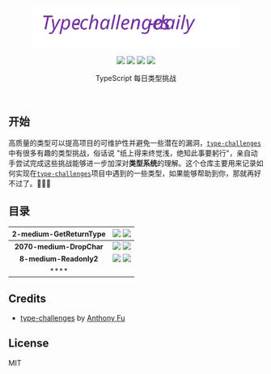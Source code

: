 <p align='center'>
  <img src='./pic/logo.svg' width='420'/>
</p>

<p align="center">
    <img src="https://img.shields.io/github/last-commit/martisss/type-challenges-daily">
    <img src="https://img.shields.io/maintenance/yes/2022"/>
    <img src="https://img.shields.io/badge/-%E6%AD%A3%E5%9C%A8%E6%96%BD%E5%B7%A5-red"/>
    <a href='https://www.typescriptlang.org/play?install-plugin=%40type-challenges%2Fplayground-plugin'>
       <img src='https://img.shields.io/badge/Playground-143?logo=typescript&color=3178C6&logoColor=fff'/>
    </a>
</p>

<p align='center'>TypeScript 每日类型挑战</p>

<br/>

## 开始

高质量的类型可以提高项目的可维护性并避免一些潜在的漏洞，[`type-challenges`](https://github.com/type-challenges/type-challenges) 中有很多有趣的类型挑战，俗话说 "纸上得来终觉浅，绝知此事要躬行"，亲自动手尝试完成这些挑战能够进一步加深对**类型系统**的理解。这个仓库主要用来记录如何实现在[`type-challenges`](https://github.com/type-challenges/type-challenges)项目中遇到的一些类型，如果能够帮助到你，那就再好不过了。:tada::tada::tada:

## 目录

| **2-medium-GetReturnType** | <a href="https://github.com/type-challenges/type-challenges/blob/main/questions/00002-medium-return-type/README.zh-CN.md" target="_blank"><img src="https://img.shields.io/badge/Playground-%E5%8E%BB%E5%81%9A%E6%93%8D-blue"/></a> <a href='./src/2-medium-GetReturnType.md' alt='2'><img src="https://img.shields.io/badge/-Answer-green"/></a> |
| :------------------------: | :----------------------------------------------------------: |
|  **2070-medium-DropChar**  | <a href="https://github.com/type-challenges/type-challenges/blob/main/questions/02070-medium-drop-char/README.md" target="_blank"><img src="https://img.shields.io/badge/Playground-%E5%8E%BB%E5%81%9A%E6%93%8D-blue"/></a> <a href='./src/2070-medium-DropChar.md' alt='2'><img src="https://img.shields.io/badge/-Answer-green"/></a> |
|   **8-medium-Readonly2**   | <a href="https://github.com/type-challenges/type-challenges/blob/main/questions/00008-medium-readonly-2/README.md" target="_blank"><img src="https://img.shields.io/badge/Playground-%E5%8E%BB%E5%81%9A%E6%93%8D-blue"/></a> <a href='./src/8-medium-Readonly2.md' alt='8'><img src="https://img.shields.io/badge/-Answer-green"/></a> |
|            ****            |                                                              |

## Credits

- [type-challenges](https://github.com/type-challenges/type-challenges) by [Anthony Fu](https://github.com/antfu)

## License

MIT